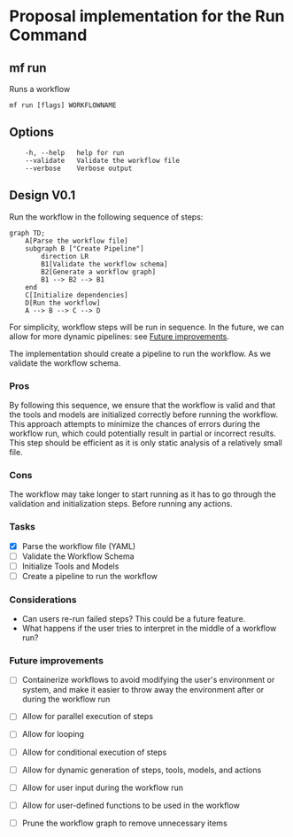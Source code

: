# Proposal implementation for the Run Command

## mf run

Runs a workflow

```text
mf run [flags] WORKFLOWNAME
```

## Options

```text
    -h, --help   help for run
    --validate   Validate the workflow file
    --verbose    Verbose output
```

## Design V0.1

Run the workflow in the following sequence of steps:

```mermaid
graph TD;
    A[Parse the workflow file]
    subgraph B ["Create Pipeline"]
        direction LR 
        B1[Validate the workflow schema]
        B2[Generate a workflow graph]
        B1 --> B2 --> B1
    end
    C[Initialize dependencies]
    D[Run the workflow]
    A --> B --> C --> D
```

For simplicity, workflow steps will be run in sequence. In the future, we can allow for more dynamic pipelines: see [Future improvements](#future-improvements).

The implementation should create a pipeline to run the workflow. As we validate the workflow schema.

### Pros

By following this sequence, we ensure that the workflow is valid and that the tools and models are initialized correctly before running the workflow. This approach attempts to minimize the chances of errors during the workflow run, which could potentially result in partial or incorrect results. This step should be efficient as it is only static analysis of a relatively small file.

### Cons

The workflow may take longer to start running as it has to go through the validation and initialization steps. Before running any actions. 

### Tasks

- [x] Parse the workflow file (YAML)
- [ ] Validate the Workflow Schema
- [ ] Initialize Tools and Models
- [ ] Create a pipeline to run the workflow

### Considerations

- Can users re-run failed steps? This could be a future feature.
- What happens if the user tries to interpret in the middle of a workflow run?




### Future improvements

- [ ] Containerize workflows to avoid modifying the user's environment or system, and make it easier to throw away the environment after or during the workflow run
- [ ] Allow for parallel execution of steps
- [ ] Allow for looping
- [ ] Allow for conditional execution of steps
- [ ] Allow for dynamic generation of steps, tools, models, and actions
- [ ] Allow for user input during the workflow run
- [ ] Allow for user-defined functions to be used in the workflow
- [ ] Prune the workflow graph to remove unnecessary items

